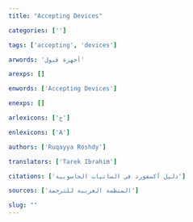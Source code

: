 ```yaml
---
title: "Accepting Devices"

categories: ['']

tags: ['accepting', 'devices']

arwords: 'أجهزة قبول'

arexps: []

enwords: ['Accepting Devices']

enexps: []

arlexicons: ['ج']

enlexicons: ['A']

authors: ['Ruqayya Roshdy']

translators: ['Tarek Ibrahim']

citations: ['دليل أكسفورد في السانيات الحاسوبية']

sources: ['المنظمة العربية للترجمة']

slug: ""
---
```

